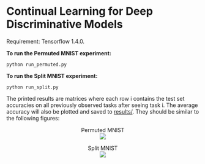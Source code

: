 # Continual Learning for Deep Discriminative Models

Requirement: Tensorflow 1.4.0.

**To run the Permuted MNIST experiment:**

	python run_permuted.py

**To run the Split MNIST experiment:**

	python run_split.py

The printed results are matrices where each row i contains the test set accuracies on all previously observed tasks after seeing task i. The average accuracy will also be plotted and saved to [results/](results/). They should be similar to the following figures:

<p align="center"> 
	Permuted MNIST <br/>
	<img src="results/permuted.jpg"/> 
</p>

<p align="center"> 
	Split MNIST <br/>
	<img src="results/split.jpg"/> 
</p>
